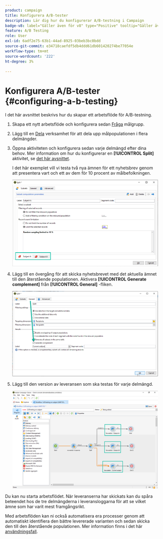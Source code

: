 ```yaml
---
product: campaign
title: Konfigurera A/B-tester
description: Lär dig hur du konfigurerar A/B-testning i Campaign
badge-v8: label="Gäller även för v8" type="Positive" tooltip="Gäller även Campaign v8"
feature: A/B Testing
role: User
exl-id: 6adf2e75-63b1-44ad-8925-03beb3bc0bdd
source-git-commit: e34718caefdf5db4ddd61db601420274be77054e
workflow-type: tm+mt
source-wordcount: '222'
ht-degree: 3%

---
```


# Konfigurera A/B-tester {#configuring-a-b-testing}

I det här avsnittet beskrivs hur du skapar ett arbetsflöde för A/B-testning.

1. Skapa ett nytt arbetsflöde och konfigurera sedan [Fråga](../../workflow/using/query.md) målgrupp.

1. Lägg till en [Dela](../../workflow/using/split.md) verksamhet för att dela upp målpopulationen i flera delmängder.

1. Öppna aktiviteten och konfigurera sedan varje delmängd efter dina behov. Mer information om hur du konfigurerar en **[!UICONTROL Split]** aktivitet, se [det här avsnittet](../../workflow/using/split.md).

   I det här exemplet vill vi testa två nya ämnen för ett nyhetsbrev genom att presentera vart och ett av dem för 10 procent av målbefolkningen.

   ![](assets/ab-testing-split.png)

1. Lägg till en övergång för att skicka nyhetsbrevet med det aktuella ämnet till den återstående populationen. Aktivera **[!UICONTROL Generate complement]** från **[!UICONTROL General]** -fliken.

   ![](assets/ab-testing-complement.png)

1. Lägg till den version av leveransen som ska testas för varje delmängd.

   ![](assets/ab-testing-delivery.png)

Du kan nu starta arbetsflödet. När leveranserna har skickats kan du spåra beteendet hos de tre delmängderna i leveransloggarna för att se vilket ämne som har varit mest framgångsrikt.

Med arbetsflöden kan ni också automatisera era processer genom att automatiskt identifiera den bättre levererade varianten och sedan skicka den till den återstående populationen. Mer information finns i det här [användningsfall](a-b-testing-use-case.md).
